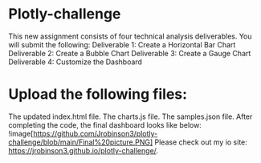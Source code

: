 # Plotly-challenge
This new assignment consists of four technical analysis deliverables. You will submit the following:
Deliverable 1: Create a Horizontal Bar Chart
Deliverable 2: Create a Bubble Chart
Deliverable 3: Create a Gauge Chart
Deliverable 4: Customize the Dashboard
# Upload the following files:
The updated index.html file.
The charts.js file.
The samples.json file.
After completing the code, the final dashboard looks like below:  
!image[https://github.com/Jrobinson3/plotly-challenge/blob/main/Final%20picture.PNG]
Please check out my io site: https://jrobinson3.github.io/plotly-challenge/. 

